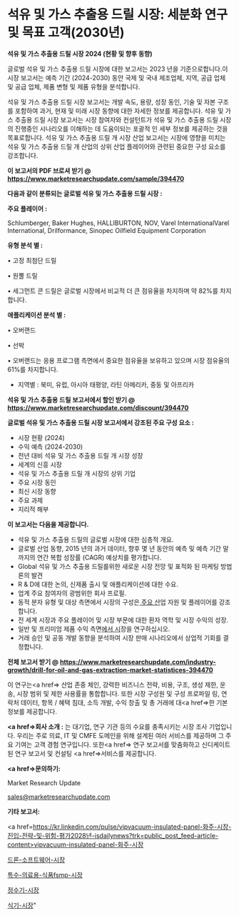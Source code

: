 # 석유 및 가스 추출용 드릴 시장: 세분화 연구 및 목표 고객(2030년)

<strong>석유 및 가스 추출용 드릴 시장 2024 (현황 및 향후 동향)</strong>

글로벌 석유 및 가스 추출용 드릴 시장에 대한 보고서는 2023 년을 기준으로합니다.이 시장 보고서는 예측 기간 (2024-2030) 동안 국제 및 국내 제조업체, 지역, 공급 업체 및 공급 업체, 제품 변형 및 제품 유형을 분석합니다.

석유 및 가스 추출용 드릴 시장 보고서는 개발 속도, 용량, 성장 동인, 기술 및 자본 구조를 포함하여 과거, 현재 및 미래 시장 동향에 대한 자세한 정보를 제공합니다. 석유 및 가스 추출용 드릴 시장 보고서는 시장 참여자와 컨설턴트가 석유 및 가스 추출용 드릴 시장의 진행중인 시나리오를 이해하는 데 도움이되는 포괄적 인 세부 정보를 제공하는 것을 목표로합니다. 석유 및 가스 추출용 드릴 개 시장 산업 보고서는 시장에 영향을 미치는 석유 및 가스 추출용 드릴 개 산업의 상위 산업 플레이어와 관련된 중요한 구성 요소를 강조합니다.



<strong>이 보고서의 PDF 브로셔 받기 @ <a href=https://www.marketresearchupdate.com/sample/394470>https://www.marketresearchupdate.com/sample/394470</a></strong>



<strong>다음과 같이 분류되는 글로벌 석유 및 가스 추출용 드릴 시장 :</strong>



<strong>주요 플레이어 :</strong>

Schlumberger, Baker Hughes, HALLIBURTON, NOV, Varel InternationalVarel International, Drilformance, Sinopec Oilfield Equipment Corporation



<strong>유형 분석 별 :</strong>

• 고정 최첨단 드릴

• 원뿔 드릴

• 세그먼트 콘 드릴은 글로벌 시장에서 비교적 더 큰 점유율을 차지하며 약 82%를 차지합니다.



<strong>애플리케이션 분석 별 :</strong>

• 오버랜드

• 선박

• 오버랜드는 응용 프로그램 측면에서 중요한 점유율을 보유하고 있으며 시장 점유율의 61%를 차지합니다.

<ul>
  <li>지역별 : 북미, 유럽, 아시아 태평양, 라틴 아메리카, 중동 및 아프리카</li>
</ul>


<strong>석유 및 가스 추출용 드릴 보고서에서 할인 받기 @ <a href=https://www.marketresearchupdate.com/discount/394470>https://www.marketresearchupdate.com/discount/394470</a></strong>



<strong>글로벌 석유 및 가스 추출용 드릴 시장 보고서에서 강조된 주요 구성 요소 :</strong>
<ul>
  <li>시장 현황 (2024)</li>
  <li>수익 예측 (2024-2030)</li>
  <li>전년 대비 석유 및 가스 추출용 드릴 개 시장 성장</li>
  <li>세계의 신흥 시장</li>
  <li>석유 및 가스 추출용 드릴 개 시장의 상위 기업</li>
  <li>주요 시장 동인</li>
  <li>최신 시장 동향</li>
  <li>주요 과제</li>
  <li>지리적 해부</li>
</ul>


<strong>이 보고서는 다음을 제공합니다.</strong>
<ul>
  <li>석유 및 가스 추출용 드릴의 글로벌 시장에 대한 심층적 개요.</li>
  <li>글로벌 산업 동향, 2015 년의 과거 데이터, 향후 몇 년 동안의 예측 및 예측 기간 말까지의 연간 복합 성장률 (CAGR) 예상치를 평가합니다.</li>
  <li>Global 석유 및 가스 추출용 드릴를위한 새로운 시장 전망 및 표적화 된 마케팅 방법론의 발견</li>
  <li>R &amp; D에 대한 논의, 신제품 출시 및 애플리케이션에 대한 수요.</li>
  <li>업계 주요 참여자의 광범위한 회사 프로필.</li>
  <li>동적 분자 유형 및 대상 측면에서 시장의 구성은<a href=> 주요 산</a>업 자원 및 플레이어를 강조합니다.</li>
  <li>전 세계 시장과 주요 플레이어 및 시장 부문에 대한 환자 역학 및 시장 수익의 성장.</li>
  <li>일반 및 프리미엄 제품 수익 측면<a href=>에서 시</a>장을 연구하십시오.</li>
  <li>거래 승인 및 공동 개발 동향을 분석하여 시장 판매 시나리오에서 상업적 기회를 결정합니다.</li>
</ul>



<strong>전체 보고서 받기 @ <a href=https://www.marketresearchupdate.com/industry-growth/drill-for-oil-and-gas-extraction-market-statistices-394470>https://www.marketresearchupdate.com/industry-growth/drill-for-oil-and-gas-extraction-market-statistices-394470</a></strong>

이 연구는<a href=> 산업 존중</a> 체인, 강력한 비즈니스 전략, 비용, 구조, 생성 제한, 운송, 시장 범위 및 제한 사용률을 통합합니다. 또한 시장 구성원 및 구성 프로파일 링, 연락처 데이터, 항목 / 혜택 침대, 소득 개발, 수익 창출 및 총 거래에 대<a href=>한 기본 </a>정보를 제공합니다.



<strong><a href=>회사 소</a>개 :</strong>
는 대기업, 연구 기관 등의 수요를 충족시키는 시장 조사 기업입니다. 우리는 주로 의료, IT 및 CMFE 도메인을 위해 설계된 여러 서비스를 제공하며 그 주요 기여는 고객 경험 연구입니다. 또한<a href=> 연구 보</a>고서를 맞춤화하고 신디케이트 된 연구 보고서 및 컨설팅 <a href=>서비스</a>를 제공합니다.



<strong><a href=>문의하기:</a></strong>

Market Research Update

sales@marketresearchupdate.com



<strong>기타 보고서:</strong>

<a href=https://kr.linkedin.com/pulse/vipvacuum-insulated-panel-화주-시장-진입-전략-및-위험-평가2028년-isdailynews?trk=public_post_feed-article-content>vipvacuum-insulated-panel-화주-시장</a>

<a href=https://www.linkedin.com/pulse/드론-소프트웨어-시장-동향-및-성장-전망-survey-spotlight-pro-24-analysis/>드론-소프트웨어-시장</a>

<a href=https://www.linkedin.com/pulse/특수-의료용-식품fsmp-시장-동향-및-성장-전망-survey-spotlight-pro-24-analysis-9rrcf/>특수-의료용-식품fsmp-시장</a>

<a href=https://www.linkedin.com/pulse/정수기-시장-현재-및-미래-성장-2029-analytics-avenue-adventures-24-ana-vdtuf/>정수기-시장</a>

<a href=https://www.linkedin.com/pulse/식기-시장-세분화-연구-및-목표-고객2030년-analytics-avenue-adventures-24-ana-2q63f/>식기-시장</a>"

